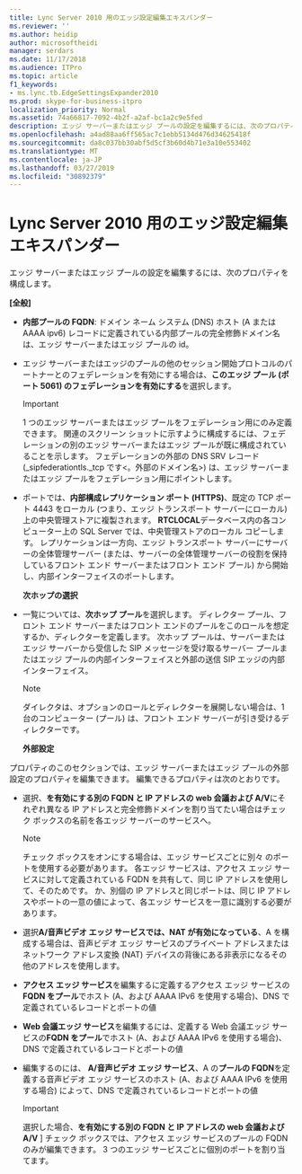 ```yaml
---
title: Lync Server 2010 用のエッジ設定編集エキスパンダー
ms.reviewer: ''
ms.author: heidip
author: microsoftheidi
manager: serdars
ms.date: 11/17/2018
ms.audience: ITPro
ms.topic: article
f1_keywords:
- ms.lync.tb.EdgeSettingsExpander2010
ms.prod: skype-for-business-itpro
localization_priority: Normal
ms.assetid: 74a66817-7092-4b2f-a2af-bc1a2c9e5fed
description: エッジ サーバーまたはエッジ プールの設定を編集するには、次のプロパティを構成します。
ms.openlocfilehash: a4ad88aa6ff565ac7c1ebb5134d476d34625418f
ms.sourcegitcommit: da8c037bb30abf5d5cf3b60d4b71e3a10e553402
ms.translationtype: MT
ms.contentlocale: ja-JP
ms.lasthandoff: 03/27/2019
ms.locfileid: "30892379"
---
```

# <a name="edit-edge-settings-expander-for-lync-server-2010"></a>Lync Server 2010 用のエッジ設定編集エキスパンダー
 
エッジ サーバーまたはエッジ プールの設定を編集するには、次のプロパティを構成します。 
  
 **[全般]**
  
- **内部プールの FQDN**: ドメイン ネーム システム (DNS) ホスト (A または AAAA ipv6) レコードに定義されている内部プールの完全修飾ドメイン名は、エッジ サーバーまたはエッジ プールの id。
    
- エッジ サーバーまたはエッジのプールの他のセッション開始プロトコルのパートナーとのフェデレーションを有効にする場合は、**このエッジ プール (ポート 5061) のフェデレーションを有効にする**を選択します。
    
    > [!IMPORTANT]
    > 1 つのエッジ サーバーまたはエッジ プールをフェデレーション用にのみ定義できます。 関連のスクリーン ショットに示すように構成するには、フェデレーションの別のエッジ サーバーまたはエッジ プールが既に構成されていることを示します。 フェデレーションの外部の DNS SRV レコード (_sipfederationtls._tcp です\<。外部のドメイン名\>) は、エッジ サーバーまたはエッジ プールをフェデレーション用にポイントします。 
  
- ポートでは、**内部構成レプリケーション ポート (HTTPS)**、既定の TCP ポート 4443 をローカル (つまり、エッジ トランスポート サーバーにローカル) 上の中央管理ストアに複製されます。 **RTCLOCAL**データベース内の各コンピューター上の SQL Server では、中央管理ストアのローカル コピーします。 レプリケーションは一方向、エッジ トランスポート サーバーにサーバーの全体管理サーバー (または、サーバーの全体管理サーバーの役割を保持しているフロント エンド サーバーまたはフロント エンド プール) から開始し、内部インターフェイスのポートします。
    
  **次ホップの選択**
  
- 一覧については、**次ホップ プール**を選択します。 ディレクター プール、フロント エンド サーバーまたはフロント エンドのプールをこのロールを想定するか、ディレクターを定義します。 次ホップ プールは、サーバーまたはエッジ サーバーから受信した SIP メッセージを受け取るサーバー プールまたはエッジ プールの内部インターフェイスと外部の送信 SIP エッジの内部インターフェイス。
    
    > [!NOTE]
    > ダイレクタは、オプションのロールとディレクターを展開しない場合は、1 台のコンピューター (プール) は、フロント エンド サーバーが引き受けるディレクターです。 
  
  **外部設定**
  
プロパティのこのセクションでは、エッジ サーバーまたはエッジ プールの外部設定のプロパティを編集できます。 編集できるプロパティは次のとおりです。
  
- 選択、**を有効にする別の FQDN と IP アドレスの web 会議および A/V**にそれぞれ異なる IP アドレスと完全修飾ドメインを割り当てたい場合はチェック ボックスの名前を各エッジ サーバーのサービスへ。
    
    > [!NOTE]
    > チェック ボックスをオンにする場合は、エッジ サービスごとに別々 のポートを使用する必要があります。 各エッジ サービスは、アクセス エッジ サービスに対して定義されている FQDN を共有して、同じ IP アドレスを使用して、そのためです。 か、別個の IP アドレスと同じポートは、同じ IP アドレスやポートの一意の値によって、各エッジ サービスを一意に識別する必要があります。 
  
- 選択**A/音声ビデオ エッジ サービスでは、NAT が有効になっている**、A を構成する場合は、音声ビデオ エッジ サービスのプライベート アドレスまたはネットワーク アドレス変換 (NAT) デバイスの背後にある非表示になるその他のアドレスを使用します。
    
- **アクセス エッジ サービス**を編集するに定義するアクセス エッジ サービスの**FQDN をプール**でホスト (A、および AAAA IPv6 を使用する場合)、DNS で定義されているレコードとポートの値
    
- **Web 会議エッジ サービス**を編集するには、定義する Web 会議エッジ サービスの**FQDN をプール**でホスト (A、および AAAA IPv6 を使用する場合)、DNS で定義されているレコードとポートの値
    
- 編集するのには、 **A/音声ビデオ エッジ サービス**、A の**プールの FQDN**を定義する音声ビデオ エッジ サービスのホスト (A、および AAAA IPv6 を使用する場合) によって、DNS で定義されているレコードとポートの値
    
    > [!IMPORTANT]
    > 選択した場合、**を有効にする別の FQDN と IP アドレスの web 会議および A/V** ] チェック ボックスでは、アクセス エッジ サービスのプールの FQDN のみが編集できます。 3 つのエッジ サービスごとに個別のポートを割り当てます。
  
  [**OK**]: ダイアログでの変更を受け入れて確定します。
  
  [**キャンセル**]: 変更を破棄してダイアログを閉じます。
  
  [**ヘルプ**]: このヘルプ画面を表示します。
  

